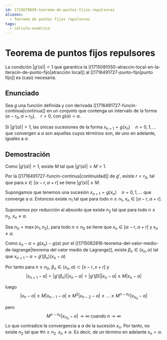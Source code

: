 ```yaml
---
id: 1715679859-teorema-de-puntos-fijos-repulsores
aliases:
  - Teorema de puntos fijos repulsores
tags:
  - cálculo-numérico
---
```


# Teorema de puntos fijos repulsores

La condición $|g'(\alpha)|<1$ que garantica la [[1715081050-atraccin-local-en-la-iteracin-de-punto-fijo|atracción local]] al [[1716491727-punto-fijo|punto fijo]] es (casi) necesaria.

## Enunciado

Sea $g$ una función definida y con derivada [[1716491727-funcin-continua|continua]] en un conjunto que contenga un intervalo de la forma $(\alpha - r_{0}, \alpha + r_{0}), \quad r > 0$, con $g(\alpha)=\alpha$.

Si $|g'(\alpha)| > 1$, las únicas sucesiones de la forma $x_{n+1} = g(x_{n}) \quad n=0,1,\ldots$ que convergen a $\alpha$ son aquellas cuyos términos son, de uno en adelante, iguales a $\alpha$. 

## Demostración

Como $|g'(\alpha)| > 1$, existe $M$ tal que $|g'(\alpha)| > M > 1$.

Por la [[1716491727-funcin-continua|continuidad]] de $g'$, existe $r < r_{0}$, tal que para $x\in [\alpha -r,\alpha +r]$ se tiene $|g'(x)| \ge  M$.

Supongamos que tenemos una sucesión $x_{n+1} = g(x_{n}) \quad n=0,1,\ldots$ que converge a $\alpha$. Entonces existe $n_{1}$ tal que para todo $n\ge n_{1}$, $x_{n}\in [\alpha - r, \alpha +r]$.

Suponemos por reducción al absurdo que existe $n_{2}$ tal que para todo $n\ge n_{2}, \; x_n \neq \alpha$.

Sea $n_{0}=\max(n_{1},n_{2})$, para todo $n\ge n_{0}$ se tiene que $x_{n} \in [\alpha - r, \alpha + r]$ y $x_{n} \neq \alpha$.

Como $x_{n}-\alpha = g(x_{n}) - g(\alpha)$ por el [[1715082816-teorema-del-valor-medio-de-lagrange|teorema del valor medio de Lagrange]], existe $\beta_{n} \in (x_{n}, \alpha)$ tal que $x_{n+1}-\alpha = g'(\beta_{n})(x_{n}-\alpha)$

Por tanto para $n\ge n_{0}$, $\beta_n \in (x_n,\alpha) \subset [x-r,x+r]$ y
$$
|x_{n+1}-\alpha| = |g'(\beta_{n})||x_{n}-\alpha| = |g'(\beta)| |x_{n}-\alpha | \ge  M |x_{n} - \alpha |
$$

luego
$$|x_n-\alpha | \ge M|x_{n-1}-\alpha | \ge M^2|x_{n-2}-\alpha | \ge \ldots \ge M^{n-n_{0}}|x_{n_0} - \alpha|$$

pero
$$
M^{n-n_{0}}|x_{n_0} - \alpha| \to \infty \text{ cuando } n\to \infty 
$$
Lo que contradice la convergencia a $\alpha$ de la sucesión $x_{n}$. Por tanto, no existe $n_{2}$ tal que $\forall n\ge n_{2} \;\; x_{n}\neq \alpha$. Es decir, de un término en adelante $x_{n} = \alpha$.

